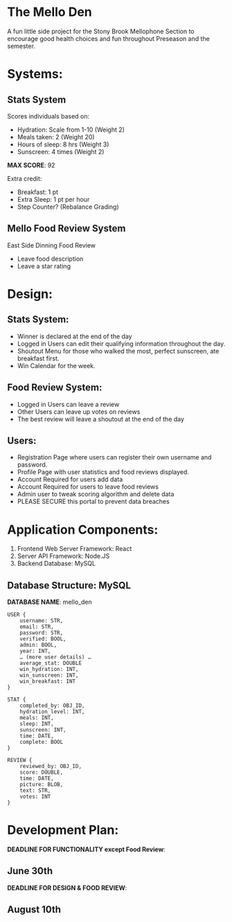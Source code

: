 

The Mello Den
==================
A fun little side project for the Stony Brook Mellophone Section to encourage 
good health choices and fun throughout Preseason and the semester.


# Systems:

## Stats System	

Scores individuals based on:
- Hydration: Scale from 1-10 (Weight 2)
- Meals taken: 2 (Weight 20)
- Hours of sleep: 8 hrs (Weight 3)
- Sunscreen:  4 times (Weight 2)

**MAX SCORE**: 92


Extra credit:
- Breakfast: 1 pt
- Extra Sleep: 1 pt per hour
- Step Counter? (Rebalance Grading)



## Mello Food Review System
East Side Dinning Food Review
- Leave food description
- Leave a star rating


# Design:
## Stats System:
* Winner is declared at the end of the day
* Logged in Users can edit their qualifying information throughout the day.
* Shoutout Menu for those who walked the most, perfect sunscreen, ate breakfast first.
* Win Calendar for the week.

## Food Review System:
* Logged in Users can leave a review
* Other Users can leave up votes on reviews
* The best review will leave a shoutout at the end of the day

## Users: 
* Registration Page where users can register their own username and password.
* Profile Page with user statistics and food reviews displayed.
* Account Required for users add data
* Account Required for users to leave food reviews
* Admin user to tweak scoring algorithm and delete data
* PLEASE SECURE this portal to prevent data breaches




Application Components:
========================
1. Frontend Web Server Framework: React
2. Server API Framework: Node.JS
3. Backend Database: MySQL


## Database Structure: MySQL

**DATABASE NAME**: mello_den

```
USER {
    username: STR,
    email: STR,
    password: STR,
    verified: BOOL,
    admin: BOOL,
    year: INT,
    … (more user details) …
    average_stat: DOUBLE
    win_hydration: INT,
    win_sunscreen: INT,
    win_breakfast: INT
}
```

```
STAT {
    completed_by: OBJ_ID,
    hydration_level: INT,
    meals: INT,
    sleep: INT,
    sunscreen: INT,
    time: DATE,
    complete: BOOL
}	
```

```
REVIEW {
    reviewed_by: OBJ_ID,
    score: DOUBLE,
    time: DATE,
    picture: BLOB,
    text: STR,
    votes: INT
}
```



# Development Plan: 

**DEADLINE FOR FUNCTIONALITY except Food Review**:	

## June 30th


**DEADLINE FOR DESIGN & FOOD REVIEW**:

## August 10th



